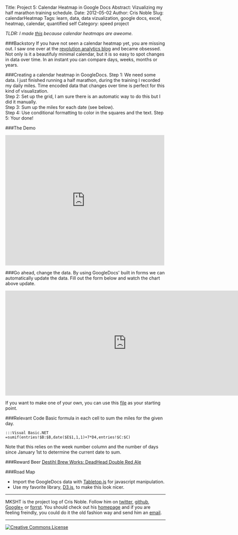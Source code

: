 Title: Project 5: Calendar Heatmap in Google Docs
Abstract: Vizualizing my half marathon training schedule.
Date: 2012-05-02
Author: Cris Noble
Slug: calendarHeatmap
Tags: learn, data, data vizualization, google docs, excel, heatmap, calendar, quantified self
Category: speed project

*TLDR: I made [this](https://docs.google.com/spreadsheet/ccc?key=0AhKa_IsEMANEdG1nWmhLZ2tRbDNBMzhsNjZ5MmdzbUE#gid=2) because calendar heatmaps are aweome.*

###Backstory
If you have not seen a calendar heatmap yet, you are missing out. I saw one over at the [revolution analytics blog](http://blog.revolutionanalytics.com/2009/11/charting-time-series-as-calendar-heat-maps-in-r.html) and became obsessed. Not only is it a beautifuly minimal calendar, but it is so easy to spot changes in data over time. In an instant you can compare days, weeks, months or years.

###Creating a calendar heatmap in GoogleDocs.
Step 1: We need some data. I just finished running a half marathon, during the training I recorded my daily miles. Time encoded data that changes over time is perfect for this kind of visualization.  
Step 2: Set up the grid, I am sure there is an automatic way to do this but I did it manually.  
Step 3: Sum up the miles for each date (see below).  
Step 4: Use conditional formatting to color in the squares and the text.<!--add a screen shot here -->
Step 5: Your done!

###The Demo
<iframe width='500' height='410' frameborder='0' src='https://docs.google.com/spreadsheet/pub?key=0AhKa_IsEMANEdG1nWmhLZ2tRbDNBMzhsNjZ5MmdzbUE&#038;single=true&#038;gid=2&#038;output=html&#038;widget=true'></iframe>

###Go ahead, change the data.
By using GoogleDocs' built in forms we can automatically update the data. Fill out the form below and watch the chart above update.

<iframe src="https://docs.google.com/spreadsheet/embeddedform?formkey=dG1nWmhLZ2tRbDNBMzhsNjZ5MmdzbUE6MA" width="760" height="330" frameborder="0" marginheight="0" marginwidth="0"></iframe>

If you want to make one of your own, you can use this [file](https://docs.google.com/spreadsheet/ccc?key=0AhKa_IsEMANEdG1nWmhLZ2tRbDNBMzhsNjZ5MmdzbUE&pli=1#gid=2) as your starting point.

###Relevant Code
Basic formula in each cell to sum the miles for the given day.

	:::Visual Basic.NET
	=sumif(entries!$B:$B,date($E$1,1,1)+7*D4,entries!$C:$C)

Note that this relies on the week number column and the number of days since January 1st to determine the current date to sum.

###Reward Beer
[Destihl Brew Works: DeadHead Double Red Ale](http://www.destihl.com/)

###Road Map

*    Import the GoogleDocs data with [Tabletop.js](http://builtbybalance.com/Tabletop/) for javascript manipulation.
*    Use my favorite library, [D3.js](http://mbostock.github.com/d3/talk/20111018/calendar.html), to make this look nicer.

***
MKSHT is the project log of Cris Noble. Follow him on [twitter](https://twitter.com/#!/Crisnoble "Cris Noble on Twitter"), [github](https://github.com/crismanNoble "Cris Noble on Github"), [Google+](https://plus.google.com/110702599026497087079?rel=author) or [forrst](http://forrst.com/people/crisman/posts "Cris Noble on Forrst"). You should check out his [homepage](http://crisnoble.com "Cris Noble's Homepage") and if you are feeling freindly, you could do it the old fashion way and send him an [email](http://crisnoble.com/sayhi).
***
<a rel="license" href="http://creativecommons.org/licenses/by/3.0/"><img alt="Creative Commons License" style="border-width:0" src="http://i.creativecommons.org/l/by/3.0/80x15.png" /></a>